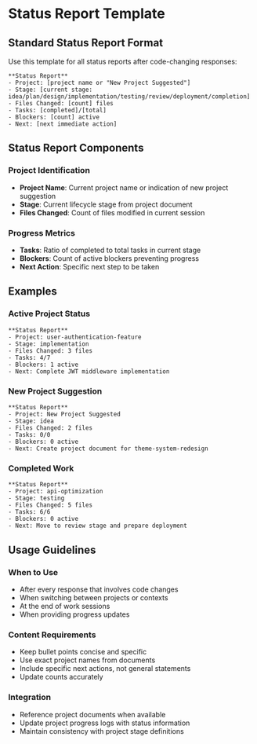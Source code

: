 # Status Report Template

## Standard Status Report Format

Use this template for all status reports after code-changing responses:

```
**Status Report**
- Project: [project name or "New Project Suggested"]
- Stage: [current stage: idea/plan/design/implementation/testing/review/deployment/completion]
- Files Changed: [count] files
- Tasks: [completed]/[total]
- Blockers: [count] active
- Next: [next immediate action]
```

## Status Report Components

### Project Identification
- **Project Name**: Current project name or indication of new project suggestion
- **Stage**: Current lifecycle stage from project document
- **Files Changed**: Count of files modified in current session

### Progress Metrics
- **Tasks**: Ratio of completed to total tasks in current stage
- **Blockers**: Count of active blockers preventing progress
- **Next Action**: Specific next step to be taken

## Examples

### Active Project Status
```
**Status Report**
- Project: user-authentication-feature
- Stage: implementation
- Files Changed: 3 files
- Tasks: 4/7
- Blockers: 1 active
- Next: Complete JWT middleware implementation
```

### New Project Suggestion
```
**Status Report**
- Project: New Project Suggested
- Stage: idea
- Files Changed: 2 files
- Tasks: 0/0
- Blockers: 0 active
- Next: Create project document for theme-system-redesign
```

### Completed Work
```
**Status Report**
- Project: api-optimization
- Stage: testing
- Files Changed: 5 files
- Tasks: 6/6
- Blockers: 0 active
- Next: Move to review stage and prepare deployment
```

## Usage Guidelines

### When to Use
- After every response that involves code changes
- When switching between projects or contexts
- At the end of work sessions
- When providing progress updates

### Content Requirements
- Keep bullet points concise and specific
- Use exact project names from documents
- Include specific next actions, not general statements
- Update counts accurately

### Integration
- Reference project documents when available
- Update project progress logs with status information
- Maintain consistency with project stage definitions

